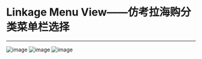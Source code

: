 # Linkage Menu View——仿考拉海购分类菜单栏选择
---
![image](https://github.com/EmotionV/LinkageMenu/blob/master/gif/i5.gif)
![image](https://github.com/EmotionV/LinkageMenu/blob/master/gif/i6.gif)
![image](https://github.com/EmotionV/LinkageMenu/blob/master/gif/i6p.gif)

